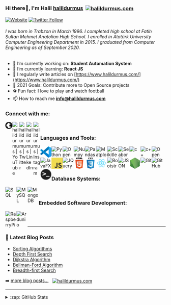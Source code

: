 ### Hi there👋, I'm Halil [halildurmus][website] &nbsp;[<img align="center"  alt="halildurmus.com" width="61px" src="https://user-images.githubusercontent.com/66306220/109294558-6a338980-783e-11eb-8dd3-ebe309cee606.png" />][website]

[![Website](https://img.shields.io/website?label=halildurmus.com&style=for-the-badge&url=https%3A%2F%2Fhalildurmus.com)](https://www.halildurmus.com/)
[![Twitter Follow](https://img.shields.io/twitter/follow/halildurmus96?color=1DA1F2&logo=twitter&style=for-the-badge)](https://twitter.com/intent/follow?original_referer=https%3A%2F%2Fgithub.com%2FcodeSTACKr&screen_name=halildurrmuss)

###### I was born in Trabzon in March 1996. I completed high school at Fatih Sultan Mehmet Anatolian High School. I enrolled in Atatürk University Computer Engineering Department in 2015. I graduated from Computer Engineering as of September 2020.

- 🔭 I’m currently working on: **Student Automation System**
- 🌱 I’m currently learning: **React JS**
- 📝 I regularly write articles on [https://www.halildurmus.com/](https://www.halildurmus.com/)
- 🥅 2021 Goals: Contribute more to Open Source projects
- ⚽ Fun fact: I love to play and watch football
- 📫 How to reach me **info@halildurmus.com**

<!---
### Spotify Playing 🎧

[<img src="https://now-playing-codestackr.vercel.app/api/spotify-playing" alt="codeSTACKr Spotify Playing" width="350" />](https://open.spotify.com/user/swyqyimdc12jajde4vpwd2x1b)
-->
### Connect with me:

[<img align="left" alt="halildurmus.com" width="22px" src="https://raw.githubusercontent.com/iconic/open-iconic/master/svg/globe.svg" />][website]
[<img align="left" alt="halildurmus | YouTube" width="22px" src="https://cdn.jsdelivr.net/npm/simple-icons@v3/icons/youtube.svg" />][youtube]
[<img align="left" alt="halildurmus | Twitter" width="22px" src="https://cdn.jsdelivr.net/npm/simple-icons@v3/icons/twitter.svg" />][twitter]
[<img align="left" alt="halildurmus | LinkedIn" width="22px" src="https://cdn.jsdelivr.net/npm/simple-icons@v3/icons/linkedin.svg" />][linkedin]
[<img align="left" alt="halildurmus | Instagram" width="22px" src="https://cdn.jsdelivr.net/npm/simple-icons@v3/icons/instagram.svg" />][instagram]

<br />

### Languages and Tools:

[<img align="left" alt="Visual Studio Code" height="35px" width="35px" src="https://raw.githubusercontent.com/github/explore/80688e429a7d4ef2fca1e82350fe8e3517d3494d/topics/visual-studio-code/visual-studio-code.png" />][visualstudio]
[<img align="left" alt="Python" height="35px" width="35px" src="https://user-images.githubusercontent.com/44526088/104127132-71c3cf80-5371-11eb-958a-1ab0b4be69f3.png" />][python]
[<img align="left" alt="OpenCV" height="35px" width="35px" src="https://user-images.githubusercontent.com/66306220/109276744-73fdc280-7827-11eb-9865-8f6989bb34d7.png" />][opencv]
[<img align="left" alt="Numpy" height="35px" width="35px" src="https://user-images.githubusercontent.com/66306220/109288320-be863b80-7835-11eb-8423-24d22fa91fea.png" />][numpy]
[<img align="left" alt="Pandas" height="35px" width="35px" src="https://user-images.githubusercontent.com/66306220/109290856-35710380-7839-11eb-8c87-dd1614a10d4f.png" />][pandas]
[<img align="left" alt="Matplotlib" height="35px" width="35px" src="https://user-images.githubusercontent.com/44526088/104125664-3de4ac00-5369-11eb-897b-c064e3e97e22.png" />][matplotlib]
[<img align="left" alt="Scikitlearn" height="35px" width="35px" src="https://user-images.githubusercontent.com/66306220/109291240-c942cf80-7839-11eb-8348-de78a4330acc.png" />][scikit-learn]
[<img align="left" alt="Seaborn" height="35px" width="35px" src="https://user-images.githubusercontent.com/66306220/109292108-eaf08680-783a-11eb-98f3-ebe9487b11cf.png" />][seaborn]
[<img align="left" alt="c" height="35px" width="35px" src="https://user-images.githubusercontent.com/44526088/104126142-f6135400-536b-11eb-89b1-cc0df54be6b8.png" />][website]
[<img align="left" alt="c++" height="35px" width="35px" src="https://user-images.githubusercontent.com/44526088/104126246-979aa580-536c-11eb-92dd-f58cc878d414.png" />][cplusplus]
[<img align="left" alt="OpenGL" height="35px" width="35px" src="https://user-images.githubusercontent.com/66306220/109294071-c6e27480-783d-11eb-9a58-07ebc8656266.png" />][opengl]
[<img align="left" alt="JavaFX" height="35px" width="35px" src="https://user-images.githubusercontent.com/66306220/109294209-f42f2280-783d-11eb-863a-f20107420bec.png" />][openjfx]
<br />
<br />
[<img align="left" alt="JavaScript" height="35px" width="35px" src="https://raw.githubusercontent.com/github/explore/80688e429a7d4ef2fca1e82350fe8e3517d3494d/topics/javascript/javascript.png" />][javascript]
[<img align="left" alt="JQuery" height="35px" width="35px" src="https://user-images.githubusercontent.com/66306220/109292877-158f0f00-783c-11eb-80e1-be14a3cafd9a.png" />][jquery]
[<img align="left" alt="HTML5" height="35px" width="35px" src="https://raw.githubusercontent.com/github/explore/80688e429a7d4ef2fca1e82350fe8e3517d3494d/topics/html/html.png" />][webdevplaylist]
[<img align="left" alt="CSS3" height="35px" width="35px" src="https://raw.githubusercontent.com/github/explore/80688e429a7d4ef2fca1e82350fe8e3517d3494d/topics/css/css.png" />][cssplaylist]
[<img align="left" alt="React" height="35px" width="35px" src="https://raw.githubusercontent.com/github/explore/80688e429a7d4ef2fca1e82350fe8e3517d3494d/topics/react/react.png" />][reactjs]
[<img align="left" alt="Bootstrap" height="35px" width="35px" src="https://user-images.githubusercontent.com/44526088/104127905-bcdfe180-5375-11eb-89e1-efecea8f1ec9.png" />][getbootstrap]
[<img align="left" alt="JSON" height="35px" width="35px" src="https://user-images.githubusercontent.com/66306220/109292466-7702ae00-783b-11eb-8cbc-21acfa1bc611.png" />][json]
[<img align="left" alt="Node.js" height="35px" width="35px" src="https://raw.githubusercontent.com/github/explore/80688e429a7d4ef2fca1e82350fe8e3517d3494d/topics/nodejs/nodejs.png" />][nodejs]
[<img align="left" alt="Git" height="35px" width="35px" src="https://user-images.githubusercontent.com/66306220/109758444-a3804680-7bfc-11eb-9620-be33b8f6f2a1.png" />][git]
[<img align="left" alt="GitHub" height="35px" width="35px" src="https://user-images.githubusercontent.com/66306220/109293415-cd242100-783c-11eb-975b-d0a9f1eefefc.png" />][github]
[<img align="left" alt="Terminal" height="35px" width="35px" src="https://raw.githubusercontent.com/github/explore/80688e429a7d4ef2fca1e82350fe8e3517d3494d/topics/terminal/terminal.png" />][commandline]
<br />
<br />
### Database Systems:
[<img align="left" alt="SQL" width="35px" src="https://user-images.githubusercontent.com/66306220/109294963-fe055580-783e-11eb-88eb-f1e0b0d86eba.png" />][sqlite]
[<img align="left" alt="MySQL" width="35px" src="https://user-images.githubusercontent.com/66306220/109295718-41ac8f00-7840-11eb-87f3-8fc3f9a78771.png" />][mysql]
[<img align="left" alt="MongoDB" width="35px" src="https://user-images.githubusercontent.com/66306220/109296478-66553680-7841-11eb-9eab-a6063f634266.png" />][mongodb]
<br />

### Embedded Software Development:
[<img align="left" alt="RaspberryPi" width="35px" src="https://user-images.githubusercontent.com/44526088/104127459-34604180-5373-11eb-8f77-bd0d01294f33.png" />][raspberrypi]
[<img align="left" alt="Ardunio" width="35px" src="https://user-images.githubusercontent.com/44526088/104127504-7a1d0a00-5373-11eb-99f5-32b087e6b7a1.png" />][arduino]
<br />
<br />

---------------

### 📕 Latest Blog Posts

<!-- BLOG-POST-LIST:START -->
- [Sorting Algorithms](https://www.halildurmus.com/2021/02/22/siralama-algoritmalari-sorting-algorithms/)
- [Depth First Search](https://www.halildurmus.com/2020/12/10/derin-oncelikli-arama-depth-first-search/)
- [Dijkstra Algorithm](https://www.halildurmus.com/2020/10/26/dijkstra-algoritmasi/)
- [Bellman-Ford Algorithm](https://www.halildurmus.com/2020/10/10/bellman-ford-algoritmasi/)
- [Breadth-first Search](https://www.halildurmus.com/2020/10/04/enine-arama-breadth-first-search/)
<!-- BLOG-POST-LIST:END -->

➡️ [more blog posts...][website]&nbsp;&nbsp;&nbsp;[<img align="center" alt="halildurmus.com" width="50px" src="https://user-images.githubusercontent.com/66306220/109294558-6a338980-783e-11eb-8dd3-ebe309cee606.png" />][website]


---

<details>
  <summary>:zap: GitHub Stats</summary>

  <img align="left" alt="halildurmuss's GitHub Stats" src="https://github-readme-stats.codestackr.vercel.app/api?username=halildurmuss&show_icons=true&hide_border=true" />

</details>

[website]: https://www.halildurmus.com/
[twitter]: https://twitter.com/halildurrmuss
[youtube]: https://www.youtube.com/channel/UCaOhjpffGrwL6nrMcPucgig
[instagram]: https://www.instagram.com/halildurrmuss/
[linkedin]: https://www.linkedin.com/in/halil-durmu%C5%9F-2919a1162/
[webdevplaylist]: https://www.halildurmus.com/
[jsplaylist]: https://www.halildurmus.com/
[cssplaylist]: https://www.halildurmus.com/
[reactplaylist]: https://www.halildurmus.com/
[arduino]: https://www.arduino.cc/
[raspberrypi]: https://www.raspberrypi.org/
[mongodb]: https://www.mongodb.com/3
[mysql]: https://www.mysql.com/
[sqlite]: https://www.sqlite.org/index.html
[commandline]: https://www.windows-commandline.com/
[github]: https://github.com/
[nodejs]: https://nodejs.org/en/
[git]: https://git-scm.com/
[json]: https://www.json.org/json-en.html
[getbootstrap]: https://getbootstrap.com/
[reactjs]: https://tr.reactjs.org/
[jquery]: https://jquery.com/
[javascript]: https://www.javascript.com/
[openjfx]: https://openjfx.io/
[cplusplus]: https://www.cplusplus.com/
[opengl]: https://www.opengl.org//
[openjfx]: https://openjfx.io/
[seaborn]: https://seaborn.pydata.org/
[scikit-learn]: https://scikit-learn.org/stable/
[matplotlib]: https://matplotlib.org/
[pandas]: https://pandas.pydata.org/
[numpy]: https://numpy.org/
[opencv]: https://opencv.org/
[python]: https://www.python.org/
[visualstudio]: https://code.visualstudio.com/
